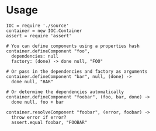 
# Usage

    IOC = require './source'
    container = new IOC.Container
    assert = require 'assert'

    # You can define components using a properties hash
    container.defineComponent "foo",
      dependencies: null
      factory: (done) -> done null, "FOO"

    # Or pass in the dependencies and factory as arguments
    container.defineComponent "bar", null, (done) ->
      done null, "BAR"

    # Or determine the dependencies automatically
    container.defineComponent "foobar", (foo, bar, done) ->
      done null, foo + bar

    container.resolveComponent "foobar", (error, foobar) ->
      throw error if error?
      assert.equal foobar, "FOOBAR"
